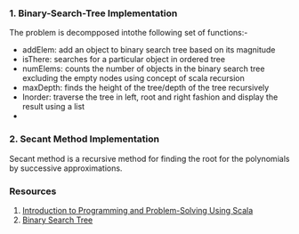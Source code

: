 ### 1. Binary-Search-Tree Implementation
The problem is decompposed intothe following set of functions:-

* addElem: add an object to binary search tree based on its magnitude
* isThere: searches for a particular object in ordered tree
* numElems: counts the number of objects in the binary search tree excluding the empty
nodes using concept of scala recursion
* maxDepth: finds the height of the tree/depth of the tree recursively
* Inorder: traverse the tree in left, root and right fashion and display the result using a list
* 
### 2. Secant Method Implementation

Secant method is a recursive method for finding the root for the polynomials by successive approximations. 




### Resources
1. [Introduction to Programming and Problem-Solving Using Scala](https://www.routledge.com/Introduction-to-Programming-and-Problem-Solving-Using-Scala/Lewis-Lacher/p/book/9781498730952)
2. [Binary Search Tree](https://www.programiz.com/dsa/binary-search-tree)
